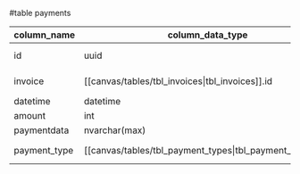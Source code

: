 #table payments

| column_name  | column_data_type                                          | index |
| ------------ | --------------------------------------------------------- | ----- |
| id           | uuid                                                      | PK NN |
| invoice      | [[canvas/tables/tbl_invoices\|tbl_invoices]].id                                                          | FK NN |
| datetime     | datetime                                                  | NN    |
| amount       | int                                                       | NN    |
| paymentdata  | nvarchar(max)                                             |       |
| payment_type | [[canvas/tables/tbl_payment_types\|tbl_payment_types]].id | FK NN    |
